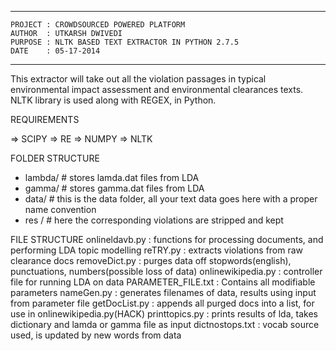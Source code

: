 ****************************************************************************
	PROJECT : CROWDSOURCED POWERED PLATFORM
	AUTHOR  : UTKARSH DWIVEDI
	PURPOSE : NLTK BASED TEXT EXTRACTOR IN PYTHON 2.7.5
	DATE    : 05-17-2014
****************************************************************************

This extractor will take out all the violation passages in typical environmental impact assessment 
and environmental clearances texts.
NLTK library is used along with REGEX, in Python.

REQUIREMENTS

=> SCIPY
=> RE
=> NUMPY
=> NLTK

FOLDER STRUCTURE
 - lambda/		# stores lamda.dat files from LDA
 - gamma/		# stores gamma.dat files from LDA
 - data/		# this is the data folder, all your text data goes here with a proper name convention
 - res /		# here the corresponding violations are stripped and kept

FILE STRUCTURE
onlineldavb.py 		:	functions for processing documents, and performing LDA topic modelling
reTRY.py 	   		:	extracts violations from raw clearance docs
removeDict.py 		:	purges data off stopwords(english), punctuations, numbers(possible loss of data)
onlinewikipedia.py  :	controller file for running LDA on data
PARAMETER_FILE.txt 	:	Contains all modifiable parameters
nameGen.py 			:	generates filenames of data, results using input from parameter file
getDocList.py 		:	appends all purged docs into a list, for use in onlinewikipedia.py(HACK)
printtopics.py 		:	prints results of lda, takes dictionary and lamda or gamma file as input
dictnostops.txt 	: 	vocab source used, is updated by new words from data